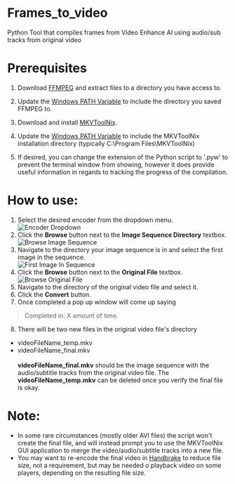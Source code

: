 # Frames_to_video
Python Tool that compiles frames from Video Enhance AI using audio/sub tracks from original video

# Prerequisites
1. Download [FFMPEG](https://ffmpeg.org/download.html) and extract files to a directory you have access to.

2. Update the [Windows PATH Variable](https://www.computerhope.com/issues/ch000549.htm) to include the directory
you saved FFMPEG to.

3. Download and install [MKVToolNix](https://mkvtoolnix.download/downloads.html).
4. Update the [Windows PATH Variable](https://www.computerhope.com/issues/ch000549.htm) to include the MKVToolNix
installation directory (typically C:\Program Files\MKVToolNix\)
5. If desired, you can change the extension of the Python script to '.pyw' to prevent the terminal window from showing,
however it does provide useful information in regards to tracking the progress of the compilation.

# How to use:
1. Select the desired encoder from the dropdown menu.<br>
![Encoder Dropdown](https://imgur.com/jB1kC1R.png)<br>
2. Click the <b>Browse</b> button next to the <b>Image Sequence Directory</b>
textbox.<br>
![Browse Image Sequence](https://imgur.com/IxSg2NE.png)<br>
3. Navigate to the directory your image sequence is in and select the first image in the sequence.<br>
![First Image In Sequence](https://imgur.com/uJv9RDq.png)<br>
4. Click the <b>Browse</b> button next to the <b>Original File</b>
textbox.<br>
![Browse Original File](https://imgur.com/1eg7mDP.png)<br>
5. Navigate to the directory of the original video file and select it.
6. Click the <b>Convert</b> button.
7. Once completed a pop up window will come up saying
> Completed in: X amount of time.
8. There will be two new files in the original video file's directory
- videoFileName_temp.mkv<br>
- videoFileName_final.mkv<br>
<br><b>videoFileName_final.mkv</b> should be the image sequence with the audio/subtitle tracks from the original video file.
The <b>videoFileName_temp.mkv</b> can be deleted once you verify the final file is okay.

# Note:
- In some rare circumstances (mostly older AVI files) the script won't create the final file, and will instead prompt
you to use the MKVToolNix GUI application to merge the video/audio/subtitle tracks into a new file.<br>
- You may want to re-encode the final video in [Handbrake](https://handbrake.fr/downloads.php) to reduce file size, 
not a requirement, but may be needed o playback video on some players, depending on the resulting file size.
